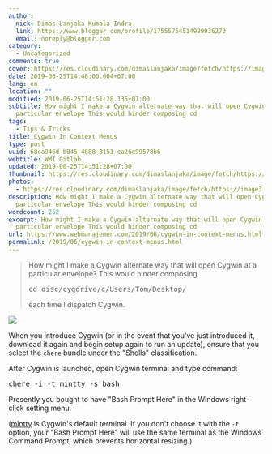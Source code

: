 ```yaml
---
author:
  nick: Dimas Lanjaka Kumala Indra
  link: https://www.blogger.com/profile/17555754514989936273
  email: noreply@blogger.com
category:
  - Uncategorized
comments: true
cover: https://res.cloudinary.com/dimaslanjaka/image/fetch/https://image3.mouthshut.com/images/imagesp/925039881s.png
date: 2019-06-25T14:48:00.004+07:00
lang: en
location: ""
modified: 2019-06-25T14:51:28.135+07:00
subtitle: How might I make a Cygwin alternate way that will open Cygwin at a
  particular envelope This would hinder composing cd
tags:
  - Tips & Tricks
title: Cygwin In Context Menus
type: post
uuid: 68ca946d-b045-4888-8151-ea26e99578b6
webtitle: WMI Gitlab
updated: 2019-06-25T14:51:28+07:00
thumbnail: https://res.cloudinary.com/dimaslanjaka/image/fetch/https://image3.mouthshut.com/images/imagesp/925039881s.png
photos:
  - https://res.cloudinary.com/dimaslanjaka/image/fetch/https://image3.mouthshut.com/images/imagesp/925039881s.png
description: How might I make a Cygwin alternate way that will open Cygwin at a
  particular envelope This would hinder composing cd
wordcount: 252
excerpt: How might I make a Cygwin alternate way that will open Cygwin at a
  particular envelope This would hinder composing cd
url: https://www.webmanajemen.com/2019/06/cygwin-in-context-menus.html
permalink: /2019/06/cygwin-in-context-menus.html
---
```


<div dir="ltr" style="text-align: left;" trbidi="on"><blockquote>How might I make a Cygwin alternate way that will open Cygwin at a particular envelope? This would hinder composing <pre>cd disc/cygdrive/c/Users/Tom/Desktop/ </pre>each time I dispatch Cygwin. </blockquote><img src="https://res.cloudinary.com/dimaslanjaka/image/fetch/https://image3.mouthshut.com/images/imagesp/925039881s.png"><p>When you introduce Cygwin (or in the event that you've just introduced it, download it   again and begin setup again to run an update), ensure that you select   the <code>chere</code> bundle under the "Shells" classification. </p><p>    After Cygwin is launched, open Cygwin terminal and type command: </p><pre>chere -i -t mintty -s bash</pre><p></p><p>    Presently you bought to have "Bash Prompt Here" in the Windows right-click setting   menu. </p><p>    (<a href="https://code.google.com/p/mintty/" rel="noopener noreferer nofollow">mintty</a> is     Cygwin's default terminal. If you don't choose it with the <code>-t</code>    option, your "Bash Prompt Here" will use the same terminal as the Windows     Command Prompt, which prevents horizontal resizing.) </p> </div>
